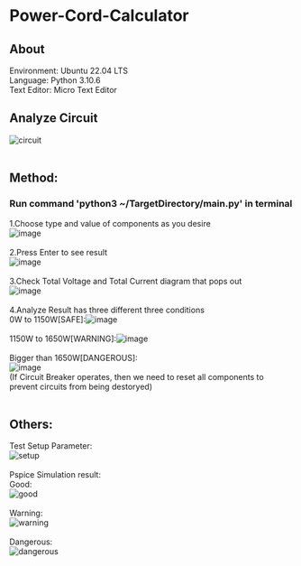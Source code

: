 # Power-Cord-Calculator
## About
Environment: Ubuntu 22.04 LTS<br>
Language: Python 3.10.6<br>
Text Editor: Micro Text Editor<br>
## Analyze Circuit 
![circuit](https://user-images.githubusercontent.com/83464781/208340038-2718c412-7313-4adb-b188-3c3d9ebeda33.png)<br><br>
## Method:
### Run command 'python3 ~/TargetDirectory/main.py' in terminal
1.Choose type and value of components as you desire<br>
![image](https://user-images.githubusercontent.com/83464781/208340230-cfa327be-ffe8-44e2-beef-76da02d6974d.png)<br><br>
2.Press Enter to see result<br>
![image](https://user-images.githubusercontent.com/83464781/208340279-067f85f4-5e97-4277-966c-d211172c6a75.png)<br><br>
3.Check Total Voltage and Total Current diagram that pops out<br>
![image](https://user-images.githubusercontent.com/83464781/208340406-33fdbfd3-2c49-4b5b-b66f-f01e499466e0.png)<br><br>
4.Analyze Result has three different three conditions<br>
0W to 1150W[SAFE]:![image](https://user-images.githubusercontent.com/83464781/208340605-9ddd2895-0559-438a-90b9-c663f7df5fb9.png)<br><br>
1150W to 1650W[WARNING]:![image](https://user-images.githubusercontent.com/83464781/208340715-0a505925-ebc4-4b62-915b-40782ef8bc60.png)<br><br>
Bigger than 1650W[DANGEROUS]:<br>![image](https://user-images.githubusercontent.com/83464781/208340786-227d842c-234c-4277-b571-561842e2506c.png)<br>
(If Circuit Breaker operates, then we need to reset all components to prevent circuits from being destoryed)<br><br>
## Others:
Test Setup Parameter:<br>
![setup](https://user-images.githubusercontent.com/83464781/208341024-d5759873-a600-49a0-bf10-0e3692c3e48d.png)<br><br>
Pspice Simulation result:<br>
Good:<br>
![good](https://user-images.githubusercontent.com/83464781/208341044-b4f12296-ebbe-4817-b77e-4a1046986467.png)<br><br>
Warning:<br>
![warning](https://user-images.githubusercontent.com/83464781/208341068-b0e319c0-55d5-49d1-aa61-614ec9cf21b2.png)<br><br>
Dangerous:<br>
![dangerous](https://user-images.githubusercontent.com/83464781/208341090-159dc808-ae8e-4120-95e9-d3b33687f5c9.png)<br><br>
